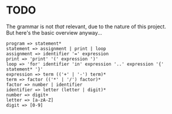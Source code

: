 # TODO
The grammar is not _that_ relevant, due to the nature of this project.  
But here's the basic overview anyway...

```
program => statement*
statement => assignment | print | loop
assignment => identifier '=' expression
print => 'print' '(' expression ')'
loop => 'for' identifier 'in' expression '..' expression '{' statement* '}'
expression => term (('+' | '-') term)*
term => factor (('*' | '/') factor)*
factor => number | identifier
identifier => letter (letter | digit)*
number => digit+
letter => [a-zA-Z]
digit => [0-9]
```
